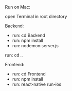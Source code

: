 Run on Mac:

open Terminal in root directory

Backend:

- run: cd Backend
- run: npm install
- run: nodemon server.js

run: cd ..

Frontend:

- run: cd Frontend
- run: npm install
- run: react-native run-ios
